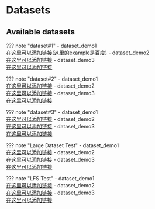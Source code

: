 # Datasets
## Available datasets


??? note "dataset#1"
    - dataset_demo1  
    [在这里可以添加链接(这里的example是百度)](https://www.baidu.com)
    - dataset_demo2  
    [在这里可以添加链接](https://www.baidu.com)
    - dataset_demo3  
    [在这里可以添加链接]()

??? note "dataset#2"
    - dataset_demo1  
    [在这里可以添加链接]()
    - dataset_demo2  
    [在这里可以添加链接]()
    - dataset_demo3  
    [在这里可以添加链接]()

??? note "dataset#3"
    - dataset_demo1  
    [在这里可以添加链接]()
    - dataset_demo2  
    [在这里可以添加链接]()
    - dataset_demo3  
    [在这里可以添加链接]()

??? note "Large Dataset Test"
    - dataset_demo1  
    [在这里可以添加链接]()
    - dataset_demo2  
    [在这里可以添加链接]()
    - dataset_demo3  
    [在这里可以添加链接]()

??? note "LFS Test"
    - dataset_demo1  
    [在这里可以添加链接]()
    - dataset_demo2  
    [在这里可以添加链接]()
    - dataset_demo3  
    [在这里可以添加链接]()
